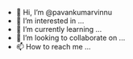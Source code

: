 - 👋 Hi, I’m @pavankumarvinnu
- 👀 I’m interested in ...
- 🌱 I’m currently learning ...
- 💞️ I’m looking to collaborate on ...
- 📫 How to reach me ...

<!---
pavankumarvinnu/pavankumarvinnu is a ✨ special ✨ repository because its `README.md` (this file) appears on your GitHub profile.
You can click the Preview link to take a look at your changes.
--->
